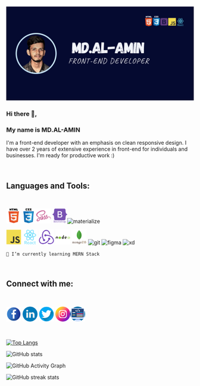 ![I am a front-end developer](./image/mdalamin07.png)

### Hi there 👋,  
### My name is MD.AL-AMIN

I'm a front-end developer with an emphasis on clean responsive design. I have over 2 years of extensive experience in front-end for individuals and businesses.
I'm ready for productive work :)

<br/>

## Languages and Tools:

<br/>

<img src="https://raw.githubusercontent.com/devicons/devicon/master/icons/html5/html5-original-wordmark.svg" alt="html5" width="40" height="40" title="HTML" /><img src="https://raw.githubusercontent.com/devicons/devicon/master/icons/css3/css3-original-wordmark.svg" alt="css3" width="40" height="40" title="CSS" /><img src="https://raw.githubusercontent.com/devicons/devicon/master/icons/sass/sass-original.svg" alt="sass" width="40" height="40" title="Sass"/> <img src="https://raw.githubusercontent.com/devicons/devicon/master/icons/bootstrap/bootstrap-plain-wordmark.svg" alt="Bootstrap" width="40" height="40" title="Bootstrap" /><img src="https://raw.githubusercontent.com/prplx/svg-logos/5585531d45d294869c4eaab4d7cf2e9c167710a9/svg/materialize.svg" alt="materialize" width="40" height="40" title="Meterialize"/>
<!-- <img src="https://www.vectorlogo.zone/logos/tailwindcss/tailwindcss-icon.svg" alt="tailwind" width="40" height="40" title="Tailwind CSS"/> -->
<img src="https://raw.githubusercontent.com/devicons/devicon/master/icons/javascript/javascript-original.svg" alt="javascript" width="40" height="40" title="Javascript"/>
<img src="https://raw.githubusercontent.com/devicons/devicon/master/icons/react/react-original-wordmark.svg" alt="react" width="40" height="40" title="React"/>
<img src="https://raw.githubusercontent.com/devicons/devicon/master/icons/redux/redux-original.svg" alt="redux" width="40" height="40" title="Redux"/>
<img src="https://raw.githubusercontent.com/devicons/devicon/master/icons/nodejs/nodejs-original-wordmark.svg" alt="nodejs" width="40" height="40" title="Node js"/>
<img src="https://raw.githubusercontent.com/devicons/devicon/master/icons/mongodb/mongodb-original-wordmark.svg" alt="mongodb" width="40" height="40" title="Mongodb"/>
<img src="https://www.vectorlogo.zone/logos/git-scm/git-scm-icon.svg" alt="git" width="40" height="40" title="git"/>
<img src="https://www.vectorlogo.zone/logos/figma/figma-icon.svg" alt="figma" width="40" height="40" title="Figma"/>
<img src="https://cdn.worldvectorlogo.com/logos/adobe-xd.svg" alt="xd" width="40" height="40" title="Adobe XD"/>

<br/>

```
🌱 I’m currently learning MERN Stack 
```
<br/>


## Connect with me:

<br/>

[<img src="./image/facebook.png" alt='facebook' height='40'>](https://www.facebook.com/md.alamin7500)
[<img src='./image/linkedin.png' alt='linkedin' height='40'>](https://www.linkedin.com/in/mdalamin75/)  [<img src='./image/twitter.png' alt='twitter' height='40'>](https://twitter.com/md_alamin75)
[<img src='./image/instagram.png' alt='instagram' height='40'>](https://www.instagram.com/md_alamin75/)[<img src='./image/coding.png' alt='website' height='40'>](https://mdalamin.netlify.app/)

<br/>

[![Top Langs](https://github-readme-stats.vercel.app/api/top-langs/?username=mdalamin07)](https://github.com/anuraghazra/github-readme-stats)

![GitHub stats](https://github-readme-stats.vercel.app/api?username=mdalamin07&show_icons=true)  

![GitHub Activity Graph](https://activity-graph.herokuapp.com/graph?username=mdalamin07)  

![GitHub streak stats](https://github-readme-streak-stats.herokuapp.com/?user=mdalamin07)  


